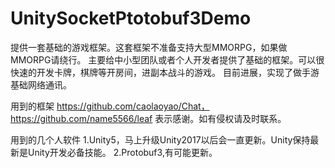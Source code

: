 # UnitySocketPtotobuf3Demo
提供一套基础的游戏框架。这套框架不准备支持大型MMORPG，如果做MMORPG请绕行。
主要给中小型团队或者个人开发者提供了基础的框架。可以很快速的开发卡牌，棋牌等开房间，进副本战斗的游戏。
目前进展，实现了做手游基础网络通讯。

用到的框架
https://github.com/caolaoyao/Chat，
https://github.com/name5566/leaf
表示感谢。如有侵权请及时联系。

用到的几个人软件
1.Unity5，马上升级Unity2017以后会一直更新。Unity保持最新是Unity开发必备技能。
2.Protobuf3,有可能更新。
